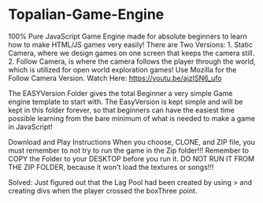 # Topalian-Game-Engine
100% Pure JavaScript Game Engine made for absolute beginners to learn how to make HTML/JS games very easily! There are Two Versions: 1. Static Camera, where we design games on one screen that keeps the camera still. 2. Follow Camera,  is where the camera follows the player through the world, which is utilized for open world exploration games! Use Mozilla for the Follow Camera Version. Watch Here:  https://youtu.be/ajzISN6_ufo

The EASYVersion Folder gives the total Beginner a very simple Game engine template to start with.
The EasyVersion is kept simple and will be kept in this folder forever, so that beginners can have the easiest time possible learning from the bare minimum of what is needed to make a game in JavaScript!
 
Download and Play Instructions
When you choose, CLONE, and ZIP file, you must remember to not try to run the game in the Zip folder!!!
Remember to COPY the Folder to your DESKTOP before you run it.
DO NOT RUN IT FROM THE ZIP FOLDER, because it won't load the textures or songs!!!
 
Solved: Just figured out that the Lag Pool had been created by using > and creating divs when the player crossed the boxThree point.
